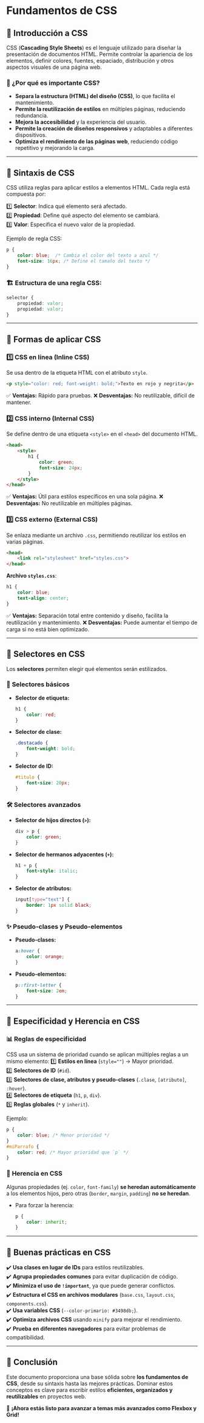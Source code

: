 # Fundamentos de CSS

## 📌 Introducción a CSS
CSS (**Cascading Style Sheets**) es el lenguaje utilizado para diseñar la presentación de documentos HTML. Permite controlar la apariencia de los elementos, definir colores, fuentes, espaciado, distribución y otros aspectos visuales de una página web.

### 🌟 ¿Por qué es importante CSS?
- **Separa la estructura (HTML) del diseño (CSS)**, lo que facilita el mantenimiento.
- **Permite la reutilización de estilos** en múltiples páginas, reduciendo redundancia.
- **Mejora la accesibilidad** y la experiencia del usuario.
- **Permite la creación de diseños responsivos** y adaptables a diferentes dispositivos.
- **Optimiza el rendimiento de las páginas web**, reduciendo código repetitivo y mejorando la carga.

---

## 📌 Sintaxis de CSS
CSS utiliza reglas para aplicar estilos a elementos HTML. Cada regla está compuesta por:

1️⃣ **Selector**: Indica qué elemento será afectado.  
2️⃣ **Propiedad**: Define qué aspecto del elemento se cambiará.  
3️⃣ **Valor**: Especifica el nuevo valor de la propiedad.

Ejemplo de regla CSS:
```css
p {
    color: blue;  /* Cambia el color del texto a azul */
    font-size: 16px; /* Define el tamaño del texto */
}
```
### 🏗️ Estructura de una regla CSS:
```css
selector {
    propiedad: valor;
    propiedad: valor;
}
```

---

## 📌 Formas de aplicar CSS
### 1️⃣ CSS en línea (**Inline CSS**)
Se usa dentro de la etiqueta HTML con el atributo `style`.
```html
<p style="color: red; font-weight: bold;">Texto en rojo y negrita</p>
```
✅ **Ventajas:** Rápido para pruebas.
❌ **Desventajas:** No reutilizable, difícil de mantener.

### 2️⃣ CSS interno (**Internal CSS**)
Se define dentro de una etiqueta `<style>` en el `<head>` del documento HTML.
```html
<head>
    <style>
        h1 {
            color: green;
            font-size: 24px;
        }
    </style>
</head>
```
✅ **Ventajas:** Útil para estilos específicos en una sola página.
❌ **Desventajas:** No reutilizable en múltiples páginas.

### 3️⃣ CSS externo (**External CSS**)
Se enlaza mediante un archivo `.css`, permitiendo reutilizar los estilos en varias páginas.
```html
<head>
    <link rel="stylesheet" href="styles.css">
</head>
```
**Archivo `styles.css`**:
```css
h1 {
    color: blue;
    text-align: center;
}
```
✅ **Ventajas:** Separación total entre contenido y diseño, facilita la reutilización y mantenimiento.
❌ **Desventajas:** Puede aumentar el tiempo de carga si no está bien optimizado.

---

## 📌 Selectores en CSS
Los **selectores** permiten elegir qué elementos serán estilizados.

### 🎯 **Selectores básicos**
- **Selector de etiqueta:**
  ```css
  h1 {
      color: red;
  }
  ```
- **Selector de clase:**
  ```css
  .destacado {
      font-weight: bold;
  }
  ```
- **Selector de ID:**
  ```css
  #titulo {
      font-size: 20px;
  }
  ```

### 🛠️ **Selectores avanzados**
- **Selector de hijos directos (`>`):**
  ```css
  div > p {
      color: green;
  }
  ```
- **Selector de hermanos adyacentes (`+`):**
  ```css
  h1 + p {
      font-style: italic;
  }
  ```
- **Selector de atributos:**
  ```css
  input[type="text"] {
      border: 1px solid black;
  }
  ```

### ✨ **Pseudo-clases y Pseudo-elementos**
- **Pseudo-clases:**
  ```css
  a:hover {
      color: orange;
  }
  ```
- **Pseudo-elementos:**
  ```css
  p::first-letter {
      font-size: 2em;
  }
  ```

---

## 📌 Especificidad y Herencia en CSS
### 📊 **Reglas de especificidad**
CSS usa un sistema de prioridad cuando se aplican múltiples reglas a un mismo elemento:
1️⃣ **Estilos en línea** (`style=""`) → Mayor prioridad.  
2️⃣ **Selectores de ID** (`#id`).  
3️⃣ **Selectores de clase, atributos y pseudo-clases** (`.clase`, `[atributo]`, `:hover`).  
4️⃣ **Selectores de etiqueta** (`h1`, `p`, `div`).  
5️⃣ **Reglas globales** (`*` y `inherit`).  

Ejemplo:
```css
p {
    color: blue; /* Menor prioridad */
}
#miParrafo {
    color: red; /* Mayor prioridad que `p` */
}
```

### 🧬 **Herencia en CSS**
Algunas propiedades (ej. `color`, `font-family`) **se heredan automáticamente** a los elementos hijos, pero otras (`border`, `margin`, `padding`) **no se heredan**.
- Para forzar la herencia:
  ```css
  p {
      color: inherit;
  }
  ```

---

## 📌 Buenas prácticas en CSS
✔️ **Usa clases en lugar de IDs** para estilos reutilizables.  
✔️ **Agrupa propiedades comunes** para evitar duplicación de código.  
✔️ **Minimiza el uso de `!important`**, ya que puede generar conflictos.  
✔️ **Estructura el CSS en archivos modulares** (`base.css`, `layout.css`, `components.css`).  
✔️ **Usa variables CSS** (`--color-primario: #3498db;`).  
✔️ **Optimiza archivos CSS** usando `minify` para mejorar el rendimiento.  
✔️ **Prueba en diferentes navegadores** para evitar problemas de compatibilidad.  

---

## 📌 Conclusión
Este documento proporciona una base sólida sobre **los fundamentos de CSS**, desde su sintaxis hasta las mejores prácticas. Dominar estos conceptos es clave para escribir estilos **eficientes, organizados y reutilizables** en proyectos web.  

🚀 **¡Ahora estás listo para avanzar a temas más avanzados como Flexbox y Grid!**